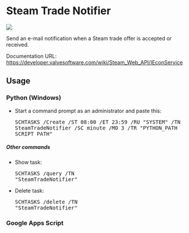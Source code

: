 # Steam Trade Notifier
![](https://img.shields.io/twitter/url/https/github.com/Arafo/Steam-Trade-Notifier.svg?style=social)

Send an e-mail notification when a Steam trade offer is accepted or received.

Documentation URL:
https://developer.valvesoftware.com/wiki/Steam_Web_API/IEconService

## Usage

### Python (Windows)
- Start a command prompt as an administrator and paste this:<br/><pre>SCHTASKS /Create /ST 08:00 /ET 23:59 /RU "SYSTEM" /TN SteamTradeNotifier /SC minute /MO 3 /TR "PYTHON_PATH SCRIPT_PATH"</pre>

##### Other commands
- Show task:<br/><pre>SCHTASKS /query /TN "SteamTradeNotifier"</pre>
- Delete task:<br/><pre>SCHTASKS /delete /TN "SteamTradeNotifier"</pre>

### Google Apps Script
